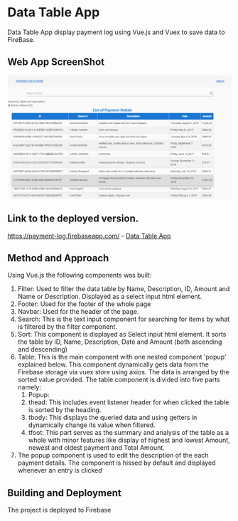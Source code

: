 # Data Table App

Data Table App display payment log using Vue.js and Vuex to save data to FireBase. 

## Web App ScreenShot

![Web App ScreenShot](/image/screenshot.png)

## Link to the deployed version.

https://payment-log.firebaseapp.com/ - [Data Table App](https://payment-log.firebaseapp.com/)

## Method and Approach

Using Vue.js the following components was built:

1. Filter: Used to filter the data table by Name, Description, ID, Amount and Name or Description. Displayed as a select input html element.
2. Footer: Used for the footer of the whole page
3. Navbar: Used for the header of the page.
4. Search: This is the text input component for searching for items by what is filtered by the filter component.
5. Sort: This component is displayed as Select input html element. It sorts the table by ID, Name, Description, Date and Amount (both ascending and descending)
6. Table: This is the main component with one nested component 'popup' explained below. This component dynamically gets data from the Firebase storage via vuex store using axios.
The data is arranged by the sorted value provided. The table component is divided into five parts namely:
    1. Popup:
    2. thead: This includes event listener header for when clicked the table is sorted by the heading.
    3. tbody: This displays the queried data and using getters in dynamically change its value when filtered.
    4. tfoot: This part serves as the summary and analysis of the table as a whole with minor features like display of highest and lowest Amount, newest and oldest payment and Total Amount. 
7. The popup component is used to edit the description of the each payment details. The component is hissed by default and displayed whenever an entry is clicked


## Building and Deployment
The project is deployed to Firebase

